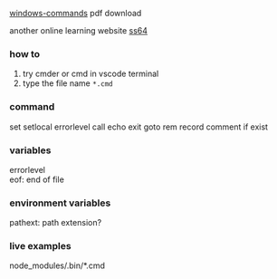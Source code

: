 [windows-commands](https://docs.microsoft.com/en-us/windows-server/administration/windows-commands)
pdf download

another online learning website [ss64](https://ss64.com/nt/syntax-functions.html)

### how to
1. try cmder or  cmd in vscode terminal
2. type the file name `*.cmd`

### command
set
setlocal
    errorlevel
call
echo
exit
goto
rem
    record comment
if
    exist

    
    
### variables
errorlevel    
eof: end of file


### environment variables
pathext: path extension?

### live examples
node_modules/.bin/*.cmd



